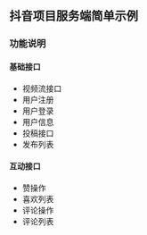 ## 抖音项目服务端简单示例


### 功能说明


#### 基础接口

* 视频流接口
* 用户注册
* 用户登录
* 用户信息
* 投稿接口
* 发布列表


#### 互动接口

* 赞操作
* 喜欢列表
* 评论操作
* 评论列表





